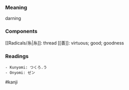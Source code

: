 ### Meaning

darning

### Components

[[Radicals/糸|糸]]: thread [[善]]: virtuous; good; goodness

### Readings

```
- Kunyomi: つくろ.う
- Onyomi: ゼン
```

#kanji